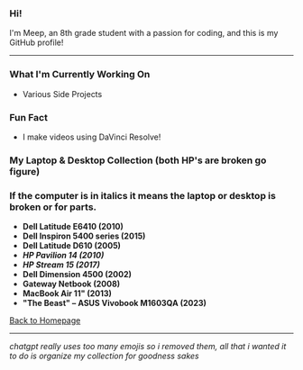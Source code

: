 ### Hi!  

I'm Meep, an 8th grade student with a passion for coding, and this is my GitHub profile! 

<hr>

### What I'm Currently Working On  
- Various Side Projects  

### Fun Fact  
- I make videos using DaVinci Resolve!  

### My Laptop & Desktop Collection (both HP's are broken go figure) 
### If the computer is in italics it means the laptop or desktop is broken or for parts.
- **Dell Latitude E6410 (2010)**  
- **Dell Inspiron 5400 series (2015)**  
- **Dell Latitude D610 (2005)**  
- ***HP Pavilion 14 (2010)***  
- ***HP Stream 15 (2017)***  
- **Dell Dimension 4500 (2002)**  
- **Gateway Netbook (2008)**  
- **MacBook Air 11" (2013)**  
- **"The Beast" – ASUS Vivobook M1603QA (2023)**  

 <a href="https://meep809.github.io/">Back to Homepage</a>
 
 <hr>
 
*chatgpt really uses too many emojis so i removed them, all that i wanted it to do is organize my collection for goodness sakes*
